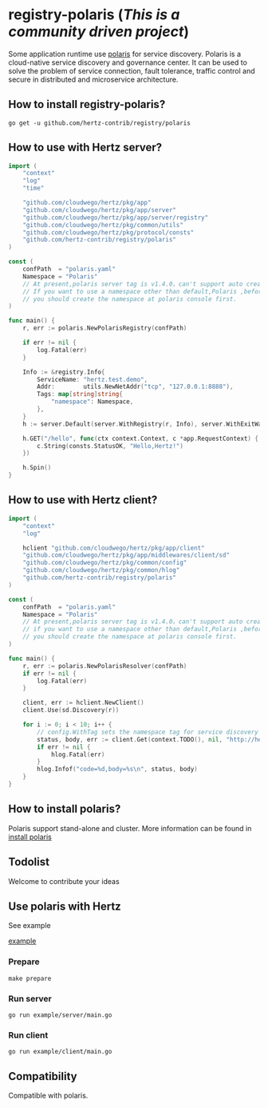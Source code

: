 # registry-polaris (*This is a community driven project*)

Some application runtime use [polaris](https://github.com/polarismesh/polaris) for service discovery. Polaris is a cloud-native service discovery and governance center. 
It can be used to solve the problem of service connection, fault tolerance, traffic control and secure in distributed and microservice architecture.

## How to install registry-polaris?
```
go get -u github.com/hertz-contrib/registry/polaris
```

## How to use with Hertz server?

```go
import (
	"context"
	"log"
	"time"

	"github.com/cloudwego/hertz/pkg/app"
	"github.com/cloudwego/hertz/pkg/app/server"
	"github.com/cloudwego/hertz/pkg/app/server/registry"
	"github.com/cloudwego/hertz/pkg/common/utils"
	"github.com/cloudwego/hertz/pkg/protocol/consts"
	"github.com/hertz-contrib/registry/polaris"
)

const (
	confPath  = "polaris.yaml"
	Namespace = "Polaris"
	// At present,polaris server tag is v1.4.0，can't support auto create namespace,
	// If you want to use a namespace other than default,Polaris ,before you register an instance,
	// you should create the namespace at polaris console first.
)

func main() {
	r, err := polaris.NewPolarisRegistry(confPath)

	if err != nil {
		log.Fatal(err)
	}

	Info := &registry.Info{
		ServiceName: "hertz.test.demo",
		Addr:        utils.NewNetAddr("tcp", "127.0.0.1:8888"),
		Tags: map[string]string{
			"namespace": Namespace,
		},
	}
	h := server.Default(server.WithRegistry(r, Info), server.WithExitWaitTime(10*time.Second))

	h.GET("/hello", func(ctx context.Context, c *app.RequestContext) {
		c.String(consts.StatusOK, "Hello,Hertz!")
	})

	h.Spin()
}
```


## How to use with Hertz client?

```go
import (
	"context"
	"log"

	hclient "github.com/cloudwego/hertz/pkg/app/client"
	"github.com/cloudwego/hertz/pkg/app/middlewares/client/sd"
	"github.com/cloudwego/hertz/pkg/common/config"
	"github.com/cloudwego/hertz/pkg/common/hlog"
	"github.com/hertz-contrib/registry/polaris"
)

const (
	confPath  = "polaris.yaml"
	Namespace = "Polaris"
	// At present,polaris server tag is v1.4.0，can't support auto create namespace,
	// if you want to use a namespace other than default,Polaris ,before you register an instance,
	// you should create the namespace at polaris console first.
)

func main() {
	r, err := polaris.NewPolarisResolver(confPath)
	if err != nil {
		log.Fatal(err)
	}

	client, err := hclient.NewClient()
	client.Use(sd.Discovery(r))

	for i := 0; i < 10; i++ {
		// config.WithTag sets the namespace tag for service discovery
		status, body, err := client.Get(context.TODO(), nil, "http://hertz.test.demo/hello", config.WithSD(true), config.WithTag("namespace", Namespace))
		if err != nil {
			hlog.Fatal(err)
		}
		hlog.Infof("code=%d,body=%s\n", status, body)
	}
}
```
## How to install polaris?
Polaris support stand-alone and cluster. More information can be found in [install polaris](https://polarismesh.cn/zh/doc/%E5%BF%AB%E9%80%9F%E5%85%A5%E9%97%A8/%E5%AE%89%E8%A3%85%E6%9C%8D%E5%8A%A1%E7%AB%AF/%E5%AE%89%E8%A3%85%E5%8D%95%E6%9C%BA%E7%89%88.html#%E5%8D%95%E6%9C%BA%E7%89%88%E5%AE%89%E8%A3%85)

## Todolist
Welcome to contribute your ideas

## Use polaris with Hertz

See example

[example](example)

### Prepare

```shell
make prepare
```

### Run server

```shell
go run example/server/main.go
```

### Run client

```shell
go run example/client/main.go
```

## Compatibility

Compatible with polaris.
